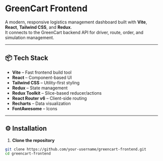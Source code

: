 # GreenCart Frontend

A modern, responsive logistics management dashboard built with **Vite**, **React**, **Tailwind CSS**, and **Redux**.  
It connects to the GreenCart backend API for driver, route, order, and simulation management.

---

## 📦 Tech Stack

- **Vite** – Fast frontend build tool
- **React** – Component-based UI
- **Tailwind CSS** – Utility-first styling
- **Redux** – State management
- **Redux Toolkit** – Slice-based reducer/actions
- **React Router v6** – Client-side routing
- **Recharts** – Data visualization
- **FontAwesome** – Icons

---

## ⚙️ Installation

1. **Clone the repository**

```bash
git clone https://github.com/your-username/greencart-frontend.git
cd greencart-frontend
